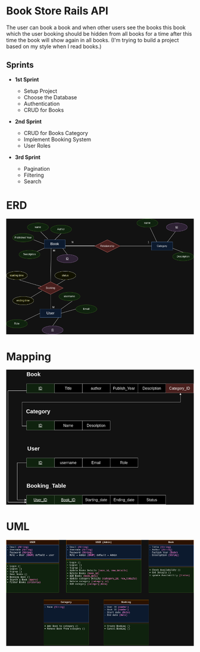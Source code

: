 # Book Store Rails API 

The user can book a book and when other users see the books this book which the user booking should be hidden from all books for a time after this time the book will show again in all books. (I'm trying to build a project based on my style when I read books.)

## **Sprints**
* **1st Sprint**
  * Setup Project
  * Choose the Database
  * Authentication
  * CRUD for Books


* **2nd Sprint**
    * CRUD for Books Category
    * Implement Booking System
    * User Roles


* **3rd Sprint**
  * Pagination
  * Filtering
  * Search


# ERD
![Book Store-ERD.png](images%20-%20readme/Book%20Store-ERD.png)

# Mapping
![Mapping - Book Store.png](images%20-%20readme/Mapping%20-%20Book%20Store.png)

# UML
![Book Store - UML.png](images%20-%20readme/Book%20Store%20-%20UML.png)

